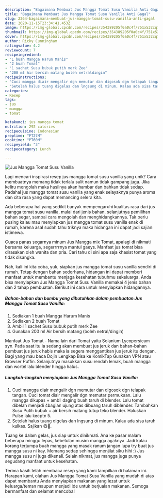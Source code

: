 ```yaml
---
description: "Bagaimana Membuat Jus Mangga Tomat Susu Vanilla Anti Gagal"
title: "Bagaimana Membuat Jus Mangga Tomat Susu Vanilla Anti Gagal"
slug: 2264-bagaimana-membuat-jus-mangga-tomat-susu-vanilla-anti-gagal
date: 2020-11-15T23:34:41.453Z
image: https://img-global.cpcdn.com/recipes/354389205f0a0c4f/751x532cq70/jus-mangga-tomat-susu-vanilla-foto-resep-utama.jpg
thumbnail: https://img-global.cpcdn.com/recipes/354389205f0a0c4f/751x532cq70/jus-mangga-tomat-susu-vanilla-foto-resep-utama.jpg
cover: https://img-global.cpcdn.com/recipes/354389205f0a0c4f/751x532cq70/jus-mangga-tomat-susu-vanilla-foto-resep-utama.jpg
author: Ricky Cunningham
ratingvalue: 4.2
reviewcount: 7
recipeingredient:
- "1 buah Mangga Harum Manis"
- "2 buah Tomat"
- "1 sachet Susu bubuk putih merk Zee"
- "200 ml Air bersih matang boleh netraldingin"
recipeinstructions:
- "Cuci mangga diair mengalir dgn memutar dan digosok dgn telapak tangan. Cuci tomat diair mengalir dgn memutar permukaan. Lalu mangga dikupas + ambil daging buah taruh di blender. Lalu tomat dibelah menjadi 4bagian ujung atas dibuang taruh diblender. Tambahkan Susu Putih bubuk + air bersih matang tutup teko blender. Haluskan Pulse lalu kecptn 5."
- "Setelah halus tuang digelas dan lngsung di minum. Kalau ada sisa taruh kulkas. Sajikan 😋🙏."
categories:
- Resep
tags:
- jus
- mangga
- tomat

katakunci: jus mangga tomat 
nutrition: 292 calories
recipecuisine: Indonesian
preptime: "PT27M"
cooktime: "PT60M"
recipeyield: "3"
recipecategory: Lunch

---
```



![Jus Mangga Tomat Susu Vanilla](https://img-global.cpcdn.com/recipes/354389205f0a0c4f/751x532cq70/jus-mangga-tomat-susu-vanilla-foto-resep-utama.jpg)

Lagi mencari inspirasi resep jus mangga tomat susu vanilla yang unik? Cara membuatnya memang tidak terlalu sulit namun tidak gampang juga. Jika keliru mengolah maka hasilnya akan hambar dan bahkan tidak sedap. Padahal jus mangga tomat susu vanilla yang enak selayaknya punya aroma dan cita rasa yang dapat memancing selera kita.

Ada beberapa hal yang sedikit banyak mempengaruhi kualitas rasa dari jus mangga tomat susu vanilla, mulai dari jenis bahan, selanjutnya pemilihan bahan segar, sampai cara mengolah dan menghidangkannya. Tak perlu pusing kalau mau menyiapkan jus mangga tomat susu vanilla enak di rumah, karena asal sudah tahu triknya maka hidangan ini dapat jadi sajian istimewa.

Cuaca panas segarnya minum Jus Mangga mix Tomat, apalagi di nikmati bersama keluarga, segerrrrnya mantul gaeys. Manfaat jus tomat bisa dirasakan oleh wanita dan pria. Cari tahu di sini apa saja khasiat tomat yang tidak disangka.


Nah, kali ini kita coba, yuk, siapkan jus mangga tomat susu vanilla sendiri di rumah. Tetap dengan bahan sederhana, hidangan ini dapat memberi manfaat untuk membantu menjaga kesehatan tubuhmu sekeluarga. Anda bisa menyiapkan Jus Mangga Tomat Susu Vanilla memakai 4 jenis bahan dan 2 tahap pembuatan. Berikut ini cara untuk menyiapkan hidangannya.

<!--inarticleads1-->

##### Bahan-bahan dan bumbu yang dibutuhkan dalam pembuatan Jus Mangga Tomat Susu Vanilla:

1. Sediakan 1 buah Mangga Harum Manis
1. Sediakan 2 buah Tomat
1. Ambil 1 sachet Susu bubuk putih merk Zee
1. Gunakan 200 ml Air bersih matang (boleh netral/dingin)


Manfaat Jus Tomat - Nama lain dari Tomat yaitu Solanium Lycopersicum syn. Pada saat itu ia sedang akan membuat jus jeruk dan bahan-bahan pembuat jus jeruk habis maka ia segera menggantikan jus jeruk itu dengan. Bagi yang mau baca Dojin Lengkap Bisa ke KomikTap Gunakan VPN atau Browser Puffin. Selanjutnya masukkan susu rendah lemak, buah mangga dan wortel lalu blender hingga halus. 

<!--inarticleads2-->

##### Langkah-langkah menyiapkan Jus Mangga Tomat Susu Vanilla:

1. Cuci mangga diair mengalir dgn memutar dan digosok dgn telapak tangan. Cuci tomat diair mengalir dgn memutar permukaan. Lalu mangga dikupas + ambil daging buah taruh di blender. Lalu tomat dibelah menjadi 4bagian ujung atas dibuang taruh diblender. Tambahkan Susu Putih bubuk + air bersih matang tutup teko blender. Haluskan Pulse lalu kecptn 5.
1. Setelah halus tuang digelas dan lngsung di minum. Kalau ada sisa taruh kulkas. Sajikan 😋🙏.


Tuang ke dalam gelas, jus siap untuk dinikmati. Ana ke pasar malam beberapa minggu lepas, kebetulan musim mangga agaknya. Jadi kalau korang terjumpa buah mangga yang masak ranum jangan lupa try buat jus mangga susu ni kay. Memang sedap sehingga menjilat siku hihi :) Jus mangga susu ni juga dikenali. Selain nikmat, jus mangga juga punya segudang manfaat untuk kesehatan. 

Terima kasih telah membaca resep yang kami tampilkan di halaman ini. Harapan kami, olahan Jus Mangga Tomat Susu Vanilla yang mudah di atas dapat membantu Anda menyiapkan makanan yang lezat untuk keluarga/teman maupun menjadi ide untuk berjualan makanan. Semoga bermanfaat dan selamat mencoba!
